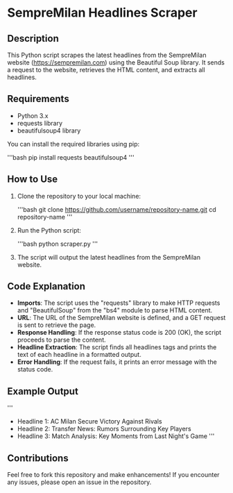 # SempreMilan Headlines Scraper

## Description
This Python script scrapes the latest headlines from the SempreMilan website (https://sempremilan.com) using the Beautiful Soup library.
It sends a request to the website, retrieves the HTML content, and extracts all headlines.

## Requirements
- Python 3.x
- requests library
- beautifulsoup4 library

You can install the required libraries using pip:

'''bash
pip install requests beautifulsoup4
'''

## How to Use
1. Clone the repository to your local machine:

   '''bash
   git clone https://github.com/username/repository-name.git
   cd repository-name
   '''

2. Run the Python script:

   '''bash
   python scraper.py
   '''

3. The script will output the latest headlines from the SempreMilan website.

## Code Explanation
- **Imports**: The script uses the "requests" library to make HTTP requests and "BeautifulSoup" from the "bs4" module to parse HTML content.
- **URL**: The URL of the SempreMilan website is defined, and a GET request is sent to retrieve the page.
- **Response Handling**: If the response status code is 200 (OK), the script proceeds to parse the content.
- **Headline Extraction**: The script finds all headlines tags and prints the text of each headline in a formatted output.
- **Error Handling**: If the request fails, it prints an error message with the status code.

## Example Output
'''
- Headline 1: AC Milan Secure Victory Against Rivals
- Headline 2: Transfer News: Rumors Surrounding Key Players
- Headline 3: Match Analysis: Key Moments from Last Night's Game
'''

## Contributions
Feel free to fork this repository and make enhancements! If you encounter any issues, please open an issue in the repository.


